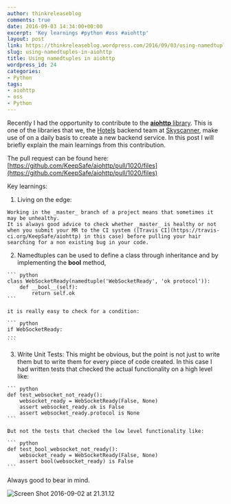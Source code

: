 ```yaml
---
author: thinkreleaseblog
comments: true
date: 2016-09-03 14:34:00+00:00
excerpt: 'Key learnings #python #oss #aiohttp'
layout: post
link: https://thinkreleaseblog.wordpress.com/2016/09/03/using-namedtuples-in-aiohttp/
slug: using-namedtuples-in-aiohttp
title: Using namedtuples in aiohttp
wordpress_id: 24
categories:
- Python
tags:
- aiohttp
- oss
- Python
---
```


Recently I had the opportunity to contribute to the [**aiohttp** library](https://github.com/KeepSafe/aiohttp/). This is one of the libraries that we, the [Hotels](https://www.skyscanner.net/hotels) backend team at [Skyscanner](https://www.skyscanner.net), make use of on a daily basis to create a new backend service. <!--more-->
In this post I will briefly explain the main learnings from this contribution.

The pull request can be found here:
[https://github.com/KeepSafe/aiohttp/pull/1020/files](https://github.com/KeepSafe/aiohttp/pull/1020/files)

Key learnings:
	
  1. Living on the edge:

    Working in the _master_ branch of a project means that sometimes it may be unhealthy.
    It is always good advice to check whether _master_ is healthy or not when you submit your MR to the CI system ([Travis CI](https://travis-ci.org/KeepSafe/aiohttp) in this case) before pulling your hair searching for a non existing bug in your code.

  2. Namedtuples can be used to define a class through inheritance and by implementing the __bool__ method,

    ``` python
    class WebSocketReady(namedtuple('WebSocketReady', 'ok protocol')):
        def __bool__(self):
            return self.ok
    ```

    it is really easy to check for a condition:

    ``` python
    if WebSocketReady:
    ... 
    ```
	
  3. Write Unit Tests:
This might be obvious, but the point is not just to write them but to write them for every piece of code created.
In this case I had written tests that checked the actual functionality on a high level like:

    ``` python
    def test_websocket_not_ready():
        websocket_ready = WebSocketReady(False, None)
        assert websocket_ready.ok is False
        assert websocket_ready.protocol is None 
    ```

    But not the tests that checked the low level functionality like:

    ``` python
    def test_bool_websocket_not_ready():
        websocket_ready = WebSocketReady(False, None)
        assert bool(websocket_ready) is False
    ```

Always good to bear in mind.

![Screen Shot 2016-09-02 at 21.31.12](https://thinkreleaseblog.files.wordpress.com/2016/09/screen-shot-2016-09-02-at-21-31-12.png)


